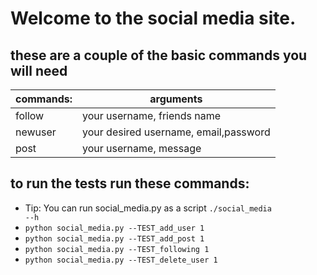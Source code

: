 
# Welcome to the social media site. 
## these are a couple of the basic commands you will need
|commands: | arguments|
| -| -|
|follow    | your username, friends name         |
|newuser   |your desired username, email,password|
|post      |your username, message               |


## to run the tests run these commands:
- Tip: You can run social_media.py as a script <code>./social_media --h</code>
- <code>python social_media.py --TEST_add_user 1 </code>
- <code>python social_media.py --TEST_add_post 1 </code>
- <code>python social_media.py --TEST_following  1 </code>
- <code>python social_media.py --TEST_delete_user 1 </code>

